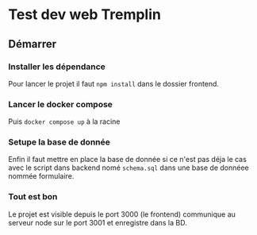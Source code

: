 # Test dev web Tremplin

## Démarrer

### Installer les dépendance
Pour lancer le projet il faut `npm install` dans le dossier frontend.

### Lancer le docker compose
Puis `docker compose up` à la racine

### Setupe la base de donnée
Enfin il faut mettre en place la base de donnée si ce n'est pas déja le cas avec le script dans backend nomé `schema.sql` dans une base de donnéee nommée formulaire.

### Tout est bon

Le projet est visible depuis le port 3000 (le frontend) communique au serveur node sur le port 3001 et enregistre dans la BD.
